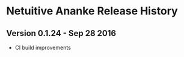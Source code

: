 Netuitive Ananke Release History
===============================
Version 0.1.24 - Sep 28 2016
----------------------------
- CI build improvements
